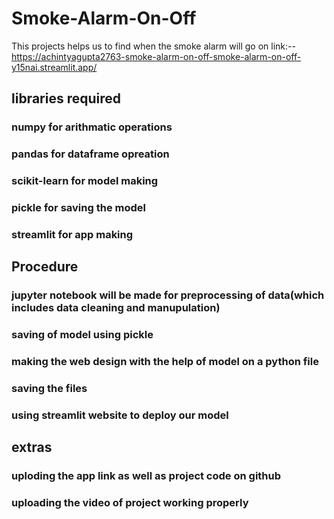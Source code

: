 # Smoke-Alarm-On-Off
This projects helps us to find when the smoke alarm will go on
link:-- https://achintyagupta2763-smoke-alarm-on-off-smoke-alarm-on-off-y15nai.streamlit.app/

## libraries required
### numpy for arithmatic operations
### pandas for dataframe opreation
### scikit-learn for model making
### pickle for saving the model
### streamlit for app making

## Procedure
### jupyter notebook will be made for preprocessing of data(which includes data cleaning and manupulation)
### saving of model using pickle 
### making the web design with the help of model on a python file 
### saving the files
### using streamlit website to deploy our model

## extras 
### uploding the app link as well as project code on github
### uploading the video of project working properly
